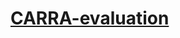 #  [CARRA-evaluation](https://github.com/GEUS-Glaciology-and-Climate/CARRA-evaluation/blob/main/out/compil_plots_toc.md)
